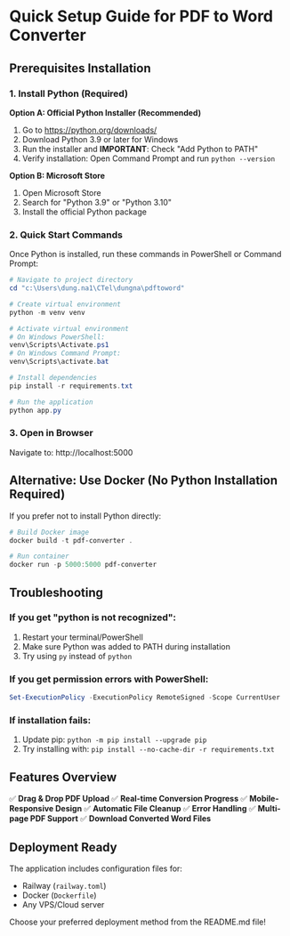 # Quick Setup Guide for PDF to Word Converter

## Prerequisites Installation

### 1. Install Python (Required)

**Option A: Official Python Installer (Recommended)**

1. Go to https://python.org/downloads/
2. Download Python 3.9 or later for Windows
3. Run the installer and **IMPORTANT**: Check "Add Python to PATH"
4. Verify installation: Open Command Prompt and run `python --version`

**Option B: Microsoft Store**

1. Open Microsoft Store
2. Search for "Python 3.9" or "Python 3.10"
3. Install the official Python package

### 2. Quick Start Commands

Once Python is installed, run these commands in PowerShell or Command Prompt:

```powershell
# Navigate to project directory
cd "c:\Users\dung.na1\CTel\dungna\pdftoword"

# Create virtual environment
python -m venv venv

# Activate virtual environment
# On Windows PowerShell:
venv\Scripts\Activate.ps1
# On Windows Command Prompt:
venv\Scripts\activate.bat

# Install dependencies
pip install -r requirements.txt

# Run the application
python app.py
```

### 3. Open in Browser

Navigate to: http://localhost:5000

## Alternative: Use Docker (No Python Installation Required)

If you prefer not to install Python directly:

```powershell
# Build Docker image
docker build -t pdf-converter .

# Run container
docker run -p 5000:5000 pdf-converter
```

## Troubleshooting

### If you get "python is not recognized":

1. Restart your terminal/PowerShell
2. Make sure Python was added to PATH during installation
3. Try using `py` instead of `python`

### If you get permission errors with PowerShell:

```powershell
Set-ExecutionPolicy -ExecutionPolicy RemoteSigned -Scope CurrentUser
```

### If installation fails:

1. Update pip: `python -m pip install --upgrade pip`
2. Try installing with: `pip install --no-cache-dir -r requirements.txt`

## Features Overview

✅ **Drag & Drop PDF Upload**
✅ **Real-time Conversion Progress**
✅ **Mobile-Responsive Design**
✅ **Automatic File Cleanup**
✅ **Error Handling**
✅ **Multi-page PDF Support**
✅ **Download Converted Word Files**

## Deployment Ready

The application includes configuration files for:

-   Railway (`railway.toml`)
-   Docker (`Dockerfile`)
-   Any VPS/Cloud server

Choose your preferred deployment method from the README.md file!
